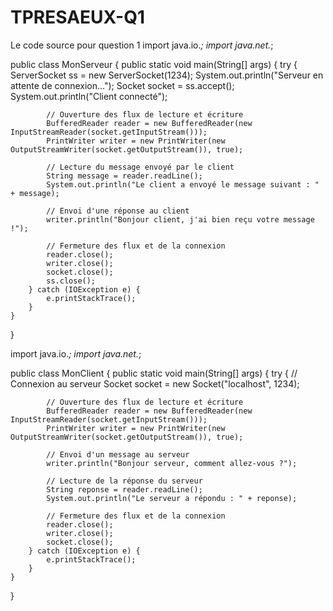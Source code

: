 # TPRESAEUX-Q1
Le code source pour question 1
import java.io.*;
import java.net.*;

public class MonServeur {
    public static void main(String[] args) {
        try {
            ServerSocket ss = new ServerSocket(1234);
            System.out.println("Serveur en attente de connexion...");
            Socket socket = ss.accept();
            System.out.println("Client connecté");

            // Ouverture des flux de lecture et écriture
            BufferedReader reader = new BufferedReader(new InputStreamReader(socket.getInputStream()));
            PrintWriter writer = new PrintWriter(new OutputStreamWriter(socket.getOutputStream()), true);

            // Lecture du message envoyé par le client
            String message = reader.readLine();
            System.out.println("Le client a envoyé le message suivant : " + message);

            // Envoi d'une réponse au client
            writer.println("Bonjour client, j'ai bien reçu votre message !");

            // Fermeture des flux et de la connexion
            reader.close();
            writer.close();
            socket.close();
            ss.close();
        } catch (IOException e) {
            e.printStackTrace();
        }
    }
}

import java.io.*;
import java.net.*;

public class MonClient {
    public static void main(String[] args) {
        try {
            // Connexion au serveur
            Socket socket = new Socket("localhost", 1234);

            // Ouverture des flux de lecture et écriture
            BufferedReader reader = new BufferedReader(new InputStreamReader(socket.getInputStream()));
            PrintWriter writer = new PrintWriter(new OutputStreamWriter(socket.getOutputStream()), true);

            // Envoi d'un message au serveur
            writer.println("Bonjour serveur, comment allez-vous ?");

            // Lecture de la réponse du serveur
            String reponse = reader.readLine();
            System.out.println("Le serveur a répondu : " + reponse);

            // Fermeture des flux et de la connexion
            reader.close();
            writer.close();
            socket.close();
        } catch (IOException e) {
            e.printStackTrace();
        }
    }
}

